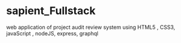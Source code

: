 # sapient_Fullstack
web application of project audit review system using HTML5 , CSS3, javaScript , nodeJS, express, graphql

